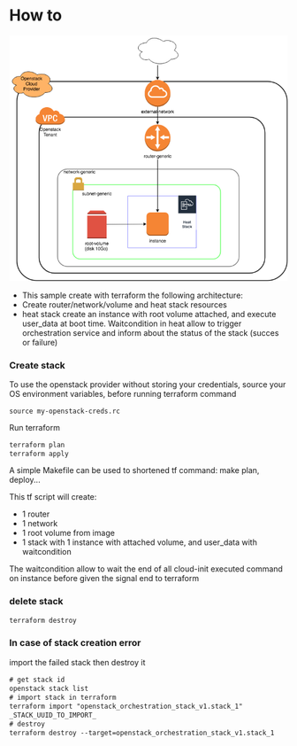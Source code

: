# How to

![infra heat stack instance with volume](../img/05-heat-stack.png "infra heat stack instance with volume")

- This sample create with terraform the following architecture:
- Create router/network/volume and heat stack resources
- heat stack create an instance with root volume attached, and execute user_data at boot time.
  Waitcondition in heat allow to trigger orchestration service and inform about the status of the stack (succes or failure)

### Create stack

To use the openstack provider without storing your credentials, source your OS environment variables, before running terraform command
```
source my-openstack-creds.rc
```
Run terraform
```
terraform plan
terraform apply
```

A simple Makefile can be used to shortened tf command: make plan, deploy...

This tf script will create:
-   1 router
-   1 network
-   1 root volume from image
-   1 stack with 1 instance with attached volume, and user_data with waitcondition

The waitcondition allow to wait the end of all cloud-init executed command on instance before given the signal end to terraform


### delete stack

```
terraform destroy
```

### In case of stack creation error
import the failed stack then destroy it

```
# get stack id
openstack stack list
# import stack in terraform
terraform import "openstack_orchestration_stack_v1.stack_1" _STACK_UUID_TO_IMPORT_
# destroy
terraform destroy --target=openstack_orchestration_stack_v1.stack_1
```
